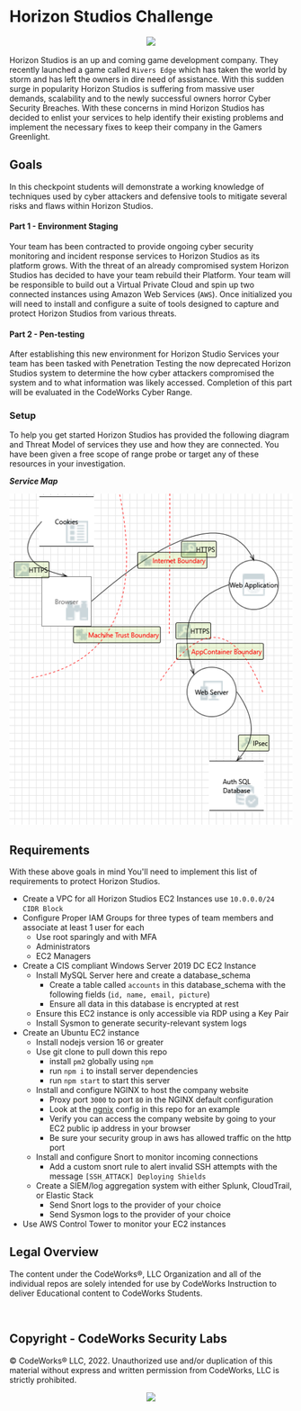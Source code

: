 # Horizon Studios Challenge

<p align="center">
<img src="https://codeworks.blob.core.windows.net/public/assets/cyber-range/labs/horizon-studios/logo.png" width="350">
</p>

Horizon Studios is an up and coming game development company. They recently launched a game called `Rivers Edge` which has taken the world by storm and has left the owners in dire need of assistance. With this sudden surge in popularity Horizon Studios is suffering from massive user demands, scalability and to the newly successful owners horror Cyber Security Breaches. With these concerns in mind Horizon Studios has decided to enlist your services to help identify their existing problems and implement the necessary fixes to keep their company in the Gamers Greenlight.

## Goals

In this checkpoint students will demonstrate a working knowledge of techniques used by cyber attackers and defensive tools to mitigate several risks and flaws within Horizon Studios. 

#### Part 1 - Environment Staging 
Your team has been contracted to provide ongoing cyber security monitoring and incident response services to Horizon Studios as its platform grows. With the threat of an already compromised system Horizon Studios has decided to have your team rebuild their Platform. Your team will be responsible to build out a Virtual Private Cloud and spin up two connected instances using Amazon Web Services (`AWS`). Once initialized you will need to install and configure a suite of tools designed to capture and protect Horizon Studios from various threats. 

#### Part 2 - Pen-testing 
After establishing this new environment for Horizon Studio Services your team has been tasked with Penetration Testing the now deprecated Horizon Studios system to determine the how cyber attackers compromised the system and to what information was likely accessed. Completion of this part will be evaluated in the CodeWorks Cyber Range.


### Setup

To help you get started Horizon Studios has provided the following diagram and Threat Model of services they use and how they are connected. You have been given a free scope of range probe or target any of these resources in your investigation.

***Service Map***

![reference](service-model.png)


## Requirements

With these above goals in mind You'll need to implement this list of requirements to protect Horizon Studios.

- Create a VPC for all Horizon Studios EC2 Instances use `10.0.0.0/24 CIDR Block`
- Configure Proper IAM Groups for three types of team members and associate at least 1 user for each
  - Use root sparingly and with MFA 
  - Administrators
  - EC2 Managers
- Create a CIS compliant Windows Server 2019 DC EC2 Instance
  - Install MySQL Server here and create a database_schema
    - Create a table called `accounts` in this database_schema with the following fields (`id, name, email, picture`)
    - Ensure all data in this database is encrypted at rest
  - Ensure this EC2 instance is only accessible via RDP using a Key Pair
  - Install Sysmon to generate security-relevant system logs
- Create an Ubuntu EC2 instance 
  - Install nodejs version 16 or greater
  - Use git clone to pull down this repo
    - install `pm2` globally using `npm`
    - run `npm i` to install server dependencies
    - run `npm start` to start this server
  - Install and configure NGINX to host the company website
    - Proxy port `3000` to port `80` in the NGINX default configuration
    - Look at the [ngnix](ngnix) config in this repo for an example
    - Verify you can access the company website by going to your EC2 public ip address in your browser
    - Be sure your security group in aws has allowed traffic on the http port
  - Install and configure Snort to monitor incoming connections
    - Add a custom snort rule to alert invalid SSH attempts with the message `[SSH_ATTACK] Deploying Shields`
  - Create a SIEM/log aggregation system with either Splunk, CloudTrail, or Elastic Stack
    - Send Snort logs to the provider of your choice
    - Send Sysmon logs to the provider of your choice
- Use AWS Control Tower to monitor your EC2 instances


## Legal Overview

The content under the CodeWorks®, LLC Organization and all of the individual repos are solely intended for use by CodeWorks Instruction to deliver Educational content to CodeWorks Students.

<br>

## Copyright - CodeWorks Security Labs

© CodeWorks® LLC, 2022. Unauthorized use and/or duplication of this material without express and written permission from CodeWorks, LLC is strictly prohibited.


<p align="center">
<img src="https://codeworks.blob.core.windows.net/public/assets/img/cyber/logos/cyber-logo.png?v=1" width="200">
</p>
